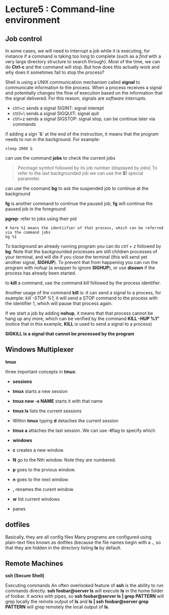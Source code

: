 # Lecture5 : Command-line environment

## Job control

In some cases, we will need to interrupt a job while it is executing, for instance if a command is taking too long to complete (such as a *find* with a very large directory structure to search through). Most of the time, we can do **Ctrl-c** and the command will stop. But how does this actually work and why does it sometimes fail to stop the process?

Shell is using a UNIX communication mechanism called **signal** to communicate information to the process. When a process receives a signal and potentially changes the flow of execution based on the information that the signal delivered. For this reason, signals are *software interrupts*. 

* ctrl+c sends a signal SIGINT: signal interept
* ctril+\ sends a signal SIGQUIT: signal quit
* ctrl+z sends a signal SIGSTOP: signal stop, can be continue later via commands

if adding a sign '&' at the end of the instruction, it means that the program needs to run in the background. For example:

```shell
sleep 2000 &
```

can use the command **jobs** to check the current jobs
> Pecntage symbol followed by its job number (displayed by *jobs*)
> To refer to the last backgrounded job we can use the **$!** special parameter.

can use the coomand **bg** to ask the suspended job to continue at the background

**fg** is another command to continue the paused job, **fg** will continue the paused job in the foreground

**pgrep**: refer to jobs using their pid

```shell
# here %1 means the identiifier of that process, which can be referred via the command jobs
bg %1
```

To background an already running program you can do *ctrl + z* followed by **bg**. Note that the backgrounded processes are still children processes of your terminal, and will die if you close the terminal (this will send yet another signal, **SIGHUP**). To prevent that from happening you can run the program with *nohup* (a wrapper to ignore **SIGHUP**), or use **disown** if the process has already been started. 

to **kill** a command, use the command *kill* followed by the process identifier.

Another usage of the command **kill** is: it can send a signal to a process, for example:
*kill -STOP %1*, it will send a STOP command to the process with the identifier 1, which will pause that process again.

If we start a job by adding **nohup**, it means that that process cannot be hang up any more, which can be verified by the command **KILL -HUP %1"** (notice that in this example, **KILL** is used to send a signal  to a process)

**SIGKILL is a signal that cannot be processed by the program**


## Windows Multiplexer
**tmux**

three important concepts in **tmux**:

* **sessions**

* **tmux** starts a new session

* **tmux new -s NAME** starts it with that name

* **tmux ls** lists the current sessions

* Within **tmux** typing **<C-b> d** detaches the current session

* **tmux a** attaches the last session. We can use **-t**flag to specify which 

* **windows**

* **<C-b> c** creates a new window. 
* **<C-b> N** go to the Nth window. Note they are numbered.
* **<C-b> p** goes to the prvious window.
* **<C-b> n** goes to the next window.
* **<C-b> ,** renames the curent window
* **<C-b> w** list current windows

* panes

## dotfiles
Basically, they are all config files
Many programs are configured using plain-text files known as dotfiles (because the file names begin with a **.**, so that they are hidden in the directory listing **ls** by default.
## Remote Machines

**ssh (Secure Shell)**

Executing commands
An often overlooked feature of **ssh** is the ability to run commands directly. 
**ssh foobar@server ls** will execute **ls** in the home folder of foobar. 
It works with pipes, so **ssh foobar@server ls | grep PATTERN** will grep locally the remote output of **ls** 
and **ls | ssh foobar@server grep PATTERN** will grep remotely the local output of **ls**. 

